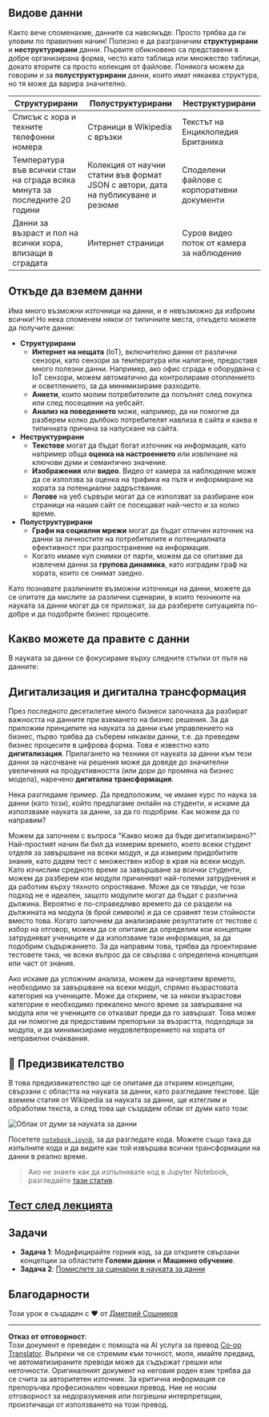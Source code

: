 <!--
CO_OP_TRANSLATOR_METADATA:
{
  "original_hash": "a0516588d172f82f35f7a0d4a001e5d0",
  "translation_date": "2025-09-05T18:50:56+00:00",
  "source_file": "1-Introduction/01-defining-data-science/README.md",
  "language_code": "bg"
}
-->
## Видове данни

Както вече споменахме, данните са навсякъде. Просто трябва да ги уловим по правилния начин! Полезно е да разграничим **структурирани** и **неструктурирани** данни. Първите обикновено са представени в добре организирана форма, често като таблица или множество таблици, докато вторите са просто колекция от файлове. Понякога можем да говорим и за **полуструктурирани** данни, които имат някаква структура, но тя може да варира значително.

| Структурирани                                                               | Полуструктурирани                                                                             | Неструктурирани                          |
| ---------------------------------------------------------------------------- | -------------------------------------------------------------------------------------------- | --------------------------------------- |
| Списък с хора и техните телефонни номера                                     | Страници в Wikipedia с връзки                                                                | Текстът на Енциклопедия Британика       |
| Температура във всички стаи на сграда всяка минута за последните 20 години   | Колекция от научни статии във формат JSON с автори, дата на публикуване и резюме             | Споделени файлове с корпоративни документи |
| Данни за възраст и пол на всички хора, влизащи в сградата                    | Интернет страници                                                                            | Суров видео поток от камера за наблюдение |

## Откъде да вземем данни

Има много възможни източници на данни, и е невъзможно да изброим всички! Но нека споменем някои от типичните места, откъдето можете да получите данни:

* **Структурирани**
  - **Интернет на нещата** (IoT), включително данни от различни сензори, като сензори за температура или налягане, предоставя много полезни данни. Например, ако офис сграда е оборудвана с IoT сензори, можем автоматично да контролираме отоплението и осветлението, за да минимизираме разходите.
  - **Анкети**, които молим потребителите да попълнят след покупка или след посещение на уебсайт.
  - **Анализ на поведението** може, например, да ни помогне да разберем колко дълбоко потребителят навлиза в сайта и каква е типичната причина за напускане на сайта.
* **Неструктурирани**
  - **Текстове** могат да бъдат богат източник на информация, като например обща **оценка на настроението** или извличане на ключови думи и семантично значение.
  - **Изображения** или **видео**. Видео от камера за наблюдение може да се използва за оценка на трафика на пътя и информиране на хората за потенциални задръствания.
  - **Логове** на уеб сървъри могат да се използват за разбиране кои страници на нашия сайт се посещават най-често и за колко време.
* **Полуструктурирани**
  - **Графи на социални мрежи** могат да бъдат отличен източник на данни за личностите на потребителите и потенциалната ефективност при разпространение на информация.
  - Когато имаме куп снимки от парти, можем да се опитаме да извлечем данни за **групова динамика**, като изградим граф на хората, които се снимат заедно.

Като познавате различните възможни източници на данни, можете да се опитате да мислите за различни сценарии, в които техниките на науката за данни могат да се приложат, за да разберете ситуацията по-добре и да подобрите бизнес процесите.

## Какво можете да правите с данни

В науката за данни се фокусираме върху следните стъпки от пътя на данните:

## Дигитализация и дигитална трансформация

През последното десетилетие много бизнеси започнаха да разбират важността на данните при вземането на бизнес решения. За да приложим принципите на науката за данни към управлението на бизнес, първо трябва да съберем някакви данни, т.е. да преведем бизнес процесите в цифрова форма. Това е известно като **дигитализация**. Прилагането на техники от науката за данни към тези данни за насочване на решения може да доведе до значителни увеличения на продуктивността (или дори до промяна на бизнес модела), наречено **дигитална трансформация**.

Нека разгледаме пример. Да предположим, че имаме курс по наука за данни (като този), който предлагаме онлайн на студенти, и искаме да използваме науката за данни, за да го подобрим. Как можем да го направим?

Можем да започнем с въпроса "Какво може да бъде дигитализирано?" Най-простият начин би бил да измерим времето, което всеки студент отделя за завършване на всеки модул, и да измерим придобитите знания, като дадем тест с множествен избор в края на всеки модул. Като изчислим средното време за завършване за всички студенти, можем да разберем кои модули причиняват най-големи затруднения и да работим върху тяхното опростяване.
Може да се твърди, че този подход не е идеален, защото модулите могат да бъдат с различна дължина. Вероятно е по-справедливо времето да се раздели на дължината на модула (в брой символи) и да се сравнят тези стойности вместо това.
Когато започнем да анализираме резултатите от тестове с избор на отговор, можем да се опитаме да определим кои концепции затрудняват учениците и да използваме тази информация, за да подобрим съдържанието. За да направим това, трябва да проектираме тестовете така, че всеки въпрос да се свързва с определена концепция или част от знания.

Ако искаме да усложним анализа, можем да начертаем времето, необходимо за завършване на всеки модул, спрямо възрастовата категория на учениците. Може да открием, че за някои възрастови категории е необходимо прекалено много време за завършване на модула или че учениците се отказват преди да го завършат. Това може да ни помогне да предоставим препоръки за възрастта, подходяща за модула, и да минимизираме неудовлетворението на хората от неправилни очаквания.

## 🚀 Предизвикателство

В това предизвикателство ще се опитаме да открием концепции, свързани с областта на науката за данни, като разгледаме текстове. Ще вземем статия от Wikipedia за науката за данни, ще изтеглим и обработим текста, а след това ще създадем облак от думи като този:

![Облак от думи за науката за данни](../../../../1-Introduction/01-defining-data-science/images/ds_wordcloud.png)

Посетете [`notebook.ipynb`](../../../../../../../../../1-Introduction/01-defining-data-science/notebook.ipynb ':ignore'), за да разгледате кода. Можете също така да изпълните кода и да видите как той извършва всички трансформации на данни в реално време.

> Ако не знаете как да изпълнявате код в Jupyter Notebook, разгледайте [тази статия](https://soshnikov.com/education/how-to-execute-notebooks-from-github/).

## [Тест след лекцията](https://ff-quizzes.netlify.app/en/ds/quiz/1)

## Задачи

* **Задача 1**: Модифицирайте горния код, за да откриете свързани концепции за областите **Големи данни** и **Машинно обучение**.
* **Задача 2**: [Помислете за сценарии в науката за данни](assignment.md)

## Благодарности

Този урок е създаден с ♥️ от [Дмитрий Сошников](http://soshnikov.com)

---

**Отказ от отговорност**:  
Този документ е преведен с помощта на AI услуга за превод [Co-op Translator](https://github.com/Azure/co-op-translator). Въпреки че се стремим към точност, моля, имайте предвид, че автоматизираните преводи може да съдържат грешки или неточности. Оригиналният документ на неговия роден език трябва да се счита за авторитетен източник. За критична информация се препоръчва професионален човешки превод. Ние не носим отговорност за недоразумения или погрешни интерпретации, произтичащи от използването на този превод.